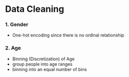 # Data Cleaning

### 1. Gender

- One-hot encoding since there is no ordinal relationship

### 2. Age
- Binning (Discretization) of Age
- group people into age ranges
- binning into an equal number of bins